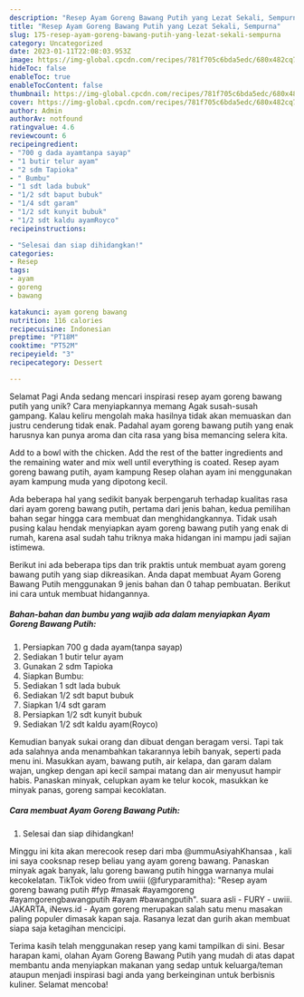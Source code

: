 ```yaml
---
description: "Resep Ayam Goreng Bawang Putih yang Lezat Sekali, Sempurna"
title: "Resep Ayam Goreng Bawang Putih yang Lezat Sekali, Sempurna"
slug: 175-resep-ayam-goreng-bawang-putih-yang-lezat-sekali-sempurna
category: Uncategorized
date: 2023-01-11T22:08:03.953Z
image: https://img-global.cpcdn.com/recipes/781f705c6bda5edc/680x482cq70/ayam-goreng-bawang-putih-foto-resep-utama.jpg
hideToc: false
enableToc: true
enableTocContent: false
thumbnail: https://img-global.cpcdn.com/recipes/781f705c6bda5edc/680x482cq70/ayam-goreng-bawang-putih-foto-resep-utama.jpg
cover: https://img-global.cpcdn.com/recipes/781f705c6bda5edc/680x482cq70/ayam-goreng-bawang-putih-foto-resep-utama.jpg
author: Admin
authorAv: notfound
ratingvalue: 4.6
reviewcount: 6
recipeingredient:
- "700 g dada ayamtanpa sayap"
- "1 butir telur ayam"
- "2 sdm Tapioka"
- " Bumbu"
- "1 sdt lada bubuk"
- "1/2 sdt baput bubuk"
- "1/4 sdt garam"
- "1/2 sdt kunyit bubuk"
- "1/2 sdt kaldu ayamRoyco"
recipeinstructions:

- "Selesai dan siap dihidangkan!"
categories:
- Resep
tags:
- ayam
- goreng
- bawang

katakunci: ayam goreng bawang 
nutrition: 116 calories
recipecuisine: Indonesian
preptime: "PT18M"
cooktime: "PT52M"
recipeyield: "3"
recipecategory: Dessert

---
```



Selamat Pagi Anda sedang mencari inspirasi resep ayam goreng bawang putih yang unik? Cara menyiapkannya memang Agak susah-susah gampang. Kalau keliru mengolah maka hasilnya tidak akan memuaskan dan justru cenderung tidak enak. Padahal ayam goreng bawang putih yang enak harusnya kan punya aroma dan cita rasa yang bisa memancing selera kita.


Add to a bowl with the chicken. Add the rest of the batter ingredients and the remaining water and mix well until everything is coated. Resep ayam goreng bawang putih, ayam kampung Resep olahan ayam ini menggunakan ayam kampung muda yang dipotong kecil.

Ada beberapa hal yang sedikit banyak berpengaruh terhadap kualitas rasa dari ayam goreng bawang putih, pertama dari jenis bahan, kedua pemilihan bahan segar hingga cara membuat dan menghidangkannya. Tidak usah pusing kalau hendak menyiapkan ayam goreng bawang putih yang enak di rumah, karena asal sudah tahu triknya maka hidangan ini mampu jadi sajian istimewa.


Berikut ini ada beberapa tips dan trik praktis untuk membuat ayam goreng bawang putih yang siap dikreasikan. Anda dapat membuat Ayam Goreng Bawang Putih menggunakan 9 jenis bahan dan 0 tahap pembuatan. Berikut ini cara untuk membuat hidangannya.

<!--inarticleads1-->

##### Bahan-bahan dan bumbu yang wajib ada dalam menyiapkan Ayam Goreng Bawang Putih:

1. Persiapkan 700 g dada ayam(tanpa sayap)
1. Sediakan 1 butir telur ayam
1. Gunakan 2 sdm Tapioka
1. Siapkan  Bumbu:
1. Sediakan 1 sdt lada bubuk
1. Sediakan 1/2 sdt baput bubuk
1. Siapkan 1/4 sdt garam
1. Persiapkan 1/2 sdt kunyit bubuk
1. Sediakan 1/2 sdt kaldu ayam(Royco)


Kemudian banyak sukai orang dan dibuat dengan beragam versi. Tapi tak ada salahnya anda menambahkan takarannya lebih banyak, seperti pada menu ini. Masukkan ayam, bawang putih, air kelapa, dan garam dalam wajan, ungkep dengan api kecil sampai matang dan air menyusut hampir habis. Panaskan minyak, celupkan ayam ke telur kocok, masukkan ke minyak panas, goreng sampai kecoklatan. 

<!--inarticleads2-->

##### Cara membuat Ayam Goreng Bawang Putih:


1. Selesai dan siap dihidangkan!

Minggu ini kita akan merecook resep dari mba @ummuAsiyahKhansaa , kali ini saya cooksnap resep beliau yang ayam goreng bawang. Panaskan minyak agak banyak, lalu goreng bawang putih hingga warnanya mulai kecokelatan. TikTok video from uwiii (@furyparamitha): &#34;Resep ayam goreng bawang putih #fyp #masak #ayamgoreng #ayamgorengbawangputih #ayam #bawangputih&#34;. suara asli - FURY - uwiii. JAKARTA, iNews.id - Ayam goreng merupakan salah satu menu masakan paling populer dimasak kapan saja. Rasanya lezat dan gurih akan membuat siapa saja ketagihan mencicipi. 

Terima kasih telah menggunakan resep yang kami tampilkan di sini. Besar harapan kami, olahan Ayam Goreng Bawang Putih yang mudah di atas dapat membantu anda menyiapkan makanan yang sedap untuk keluarga/teman ataupun menjadi inspirasi bagi anda yang berkeinginan untuk berbisnis kuliner. Selamat mencoba!
